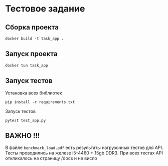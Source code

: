 # Тестовое задание

## Сборка проекта

`docker build -t task_app .`

## Запуск проекта

`docker tun task_app`

## Запуск тестов

Установка всех библиотек

`pip install -r requirements.txt`

Запуск тестов

`pytest test_app.py`


## ВАЖНО !!!

В файле `benchmark_load.pdf` есть результаты нагрузочных тестов для API.
Тесты проводились на железе i5-4460 + 15gb DDR3. При всех тестах API откликалось на страницу /docs и не висло
